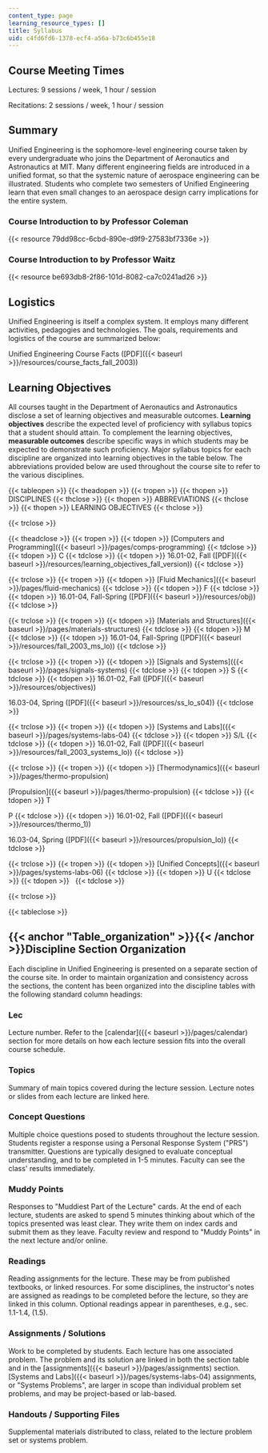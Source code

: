 ```yaml
---
content_type: page
learning_resource_types: []
title: Syllabus
uid: c4fd6fd6-1378-ecf4-a56a-b73c6b455e18
---
```


Course Meeting Times
--------------------

Lectures: 9 sessions / week, 1 hour / session

Recitations: 2 sessions / week, 1 hour / session

Summary
-------

Unified Engineering is the sophomore-level engineering course taken by every undergraduate who joins the Department of Aeronautics and Astronautics at MIT. Many different engineering fields are introduced in a unified format, so that the systemic nature of aerospace engineering can be illustrated. Students who complete two semesters of Unified Engineering learn that even small changes to an aerospace design carry implications for the entire system.

### Course Introduction to by Professor Coleman

{{< resource 79dd98cc-6cbd-890e-d9f9-27583bf7336e >}}

### Course Introduction to by Professor Waitz

{{< resource be693db8-2f86-101d-8082-ca7c0241ad26 >}}

Logistics
---------

Unified Engineering is itself a complex system. It employs many different activities, pedagogies and technologies. The goals, requirements and logistics of the course are summarized below:

Unified Engineering Course Facts ([PDF]({{< baseurl >}}/resources/course_facts_fall_2003))

Learning Objectives
-------------------

All courses taught in the Department of Aeronautics and Astronautics disclose a set of learning objectives and measurable outcomes. **Learning objectives** describe the expected level of proficiency with syllabus topics that a student should attain. To complement the learning objectives, **measurable outcomes** describe specific ways in which students may be expected to demonstrate such proficiency. Major syllabus topics for each discipline are organized into learning objectives in the table below. The abbreviations provided below are used throughout the course site to refer to the various disciplines.

{{< tableopen >}}
{{< theadopen >}}
{{< tropen >}}
{{< thopen >}}
DISCIPLINES
{{< thclose >}}
{{< thopen >}}
ABBREVIATIONS
{{< thclose >}}
{{< thopen >}}
LEARNING OBJECTIVES
{{< thclose >}}

{{< trclose >}}

{{< theadclose >}}
{{< tropen >}}
{{< tdopen >}}
[Computers and Programming]({{< baseurl >}}/pages/comps-programming)
{{< tdclose >}}
{{< tdopen >}}
C
{{< tdclose >}}
{{< tdopen >}}
16.01-02, Fall ([PDF]({{< baseurl >}}/resources/learning_objectives_fall_version))
{{< tdclose >}}

{{< trclose >}}
{{< tropen >}}
{{< tdopen >}}
[Fluid Mechanics]({{< baseurl >}}/pages/fluid-mechanics)
{{< tdclose >}}
{{< tdopen >}}
F
{{< tdclose >}}
{{< tdopen >}}
16.01-04, Fall-Spring ([PDF]({{< baseurl >}}/resources/obj))
{{< tdclose >}}

{{< trclose >}}
{{< tropen >}}
{{< tdopen >}}
[Materials and Structures]({{< baseurl >}}/pages/materials-structures)
{{< tdclose >}}
{{< tdopen >}}
M
{{< tdclose >}}
{{< tdopen >}}
16.01-04, Fall-Spring ([PDF]({{< baseurl >}}/resources/fall_2003_ms_lo))
{{< tdclose >}}

{{< trclose >}}
{{< tropen >}}
{{< tdopen >}}
[Signals and Systems]({{< baseurl >}}/pages/signals-systems)
{{< tdclose >}}
{{< tdopen >}}
S
{{< tdclose >}}
{{< tdopen >}}
16.01-02, Fall ([PDF]({{< baseurl >}}/resources/objectives))  
  
16.03-04, Spring ([PDF]({{< baseurl >}}/resources/ss_lo_s04))
{{< tdclose >}}

{{< trclose >}}
{{< tropen >}}
{{< tdopen >}}
[Systems and Labs]({{< baseurl >}}/pages/systems-labs-04)
{{< tdclose >}}
{{< tdopen >}}
S/L
{{< tdclose >}}
{{< tdopen >}}
16.01-02, Fall ([PDF]({{< baseurl >}}/resources/fall_2003_systems_lo))
{{< tdclose >}}

{{< trclose >}}
{{< tropen >}}
{{< tdopen >}}
[Thermodynamics]({{< baseurl >}}/pages/thermo-propulsion)  
  
[Propulsion]({{< baseurl >}}/pages/thermo-propulsion)
{{< tdclose >}}
{{< tdopen >}}
T  
  
P
{{< tdclose >}}
{{< tdopen >}}
16.01-02, Fall ([PDF]({{< baseurl >}}/resources/thermo_1))  
  
16.03-04, Spring ([PDF]({{< baseurl >}}/resources/propulsion_lo))
{{< tdclose >}}

{{< trclose >}}
{{< tropen >}}
{{< tdopen >}}
[Unified Concepts]({{< baseurl >}}/pages/systems-labs-06)
{{< tdclose >}}
{{< tdopen >}}
U
{{< tdclose >}}
{{< tdopen >}}
 
{{< tdclose >}}

{{< trclose >}}

{{< tableclose >}}

{{< anchor "Table_organization" >}}{{< /anchor >}}Discipline Section Organization
---------------------------------------------------------------------------------

Each discipline in Unified Engineering is presented on a separate section of the course site. In order to maintain organization and consistency across the sections, the content has been organized into the discipline tables with the following standard column headings:

### Lec #

Lecture number. Refer to the [calendar]({{< baseurl >}}/pages/calendar) section for more details on how each lecture session fits into the overall course schedule.

### Topics

Summary of main topics covered during the lecture session. Lecture notes or slides from each lecture are linked here.

### Concept Questions

Multiple choice questions posed to students throughout the lecture session. Students register a response using a Personal Response System ("PRS") transmitter. Questions are typically designed to evaluate conceptual understanding, and to be completed in 1-5 minutes. Faculty can see the class' results immediately.

### Muddy Points

Responses to "Muddiest Part of the Lecture" cards. At the end of each lecture, students are asked to spend 5 minutes thinking about which of the topics presented was least clear. They write them on index cards and submit them as they leave. Faculty review and respond to "Muddy Points" in the next lecture and/or online.

### Readings

Reading assignments for the lecture. These may be from published textbooks, or linked resources. For some disciplines, the instructor's notes are assigned as readings to be completed before the lecture, so they are linked in this column. Optional readings appear in parentheses, e.g., sec. 1.1-1.4, (1.5).

### Assignments / Solutions

Work to be completed by students. Each lecture has one associated problem. The problem and its solution are linked in both the section table and in the [assignments]({{< baseurl >}}/pages/assignments) section. [Systems and Labs]({{< baseurl >}}/pages/systems-labs-04) assignments, or "Systems Problems", are larger in scope than individual problem set problems, and may be project-based or lab-based.

### Handouts / Supporting Files

Supplemental materials distributed to class, related to the lecture problem set or systems problem.